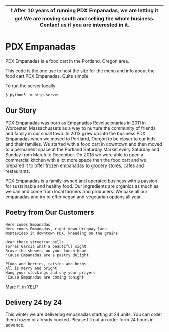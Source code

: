 | :exclamation:  After 10 years of running PDX Empanadas, we are letting it go! We are moving south and selling the whole business. Contact us if you are interested in it.   |
|-----------------------------------------------------------------------------------------------------------------------------------------------------------------------------|

# PDX Empanadas

PDX Empanadas is a food cart in the Portland, Oregon area.

This code is the one use to host the site for the menu and info about the food cart PDX Empanadas. Quite simple.

To run the server locally
```
$ python3 -m http.server
```

## Our Story

PDX Empanadas was born as Empanadas Revolucionarias in 2011 in Worcester, Massachussets as a way to nurture the community of friends and family in our small town. In 2013 grew up into the business PDX Empanadas when we moved to Portland, Oregon to be closer to our kids and their families.  We started with a food cart in downtown and then moved to a permanent space at the Portland Saturday Market every Saturday and Sunday from March to December. On 2018 we were able to open a commercial kitchen with a lot more space than the food cart and we prepared it to offer frozen empanadas to grocery stores, cafes and restaurants.

PDX Empanadas is a family-owned and operated business with a passion for sustainable and healthy food. Our ingredients are organics as much as we can and come from local farmers and producers. We bake all our empanadas and try to offer vegan and vegetarian options all year.

## Poetry from Our Customers

```
Here comes Empanadas
Here comes Empanadas, right down Uruguay lane
Montevideo in downtown PDX, kneading on the grains

Hear those streetcar bells
Torres Garcia what a beautiful sight
Brave the showers on your lunch hour
'Cause Empanadas are a pastry delight

Plums and berries, raisins and herbs
All is merry and bright
Hang your stockings and say your prayers
'Cause Empanadas are coming tonight
```

[Marc F. in YELP](https://www.yelp.com/biz/pdx-empanadas-portland?hrid=MMNThNbDYlKEfJsAwTm-lA&utm_campaign=www_review_share_popup&utm_medium=copy_link&utm_source=(direct))


## Delivery 24 by 24

This winter we are delivering empanadas starting at 24 units. You can order them frozen or already cooked. Please fill out an order form 24 hours in advance.
